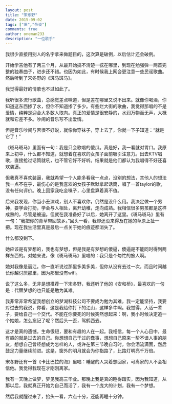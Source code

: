 ```yaml
---
layout: post
title: "宋东野"
date: 2015-09-02
tags: ["旧","杂谈"]
comments: true
author: oneman233
description: "一位歌手"
---
```


我很少直接用别人的名字拿来做题目的，这次算是破例，以后估计还会破例。

开始学吉他有了两三个月，从最开始搞不清楚一弦在哪里，到现在勉强弹一两首完整的独奏曲子，进步还不错。也因为如此，有时候我上网会更注意一些民谣歌曲。然后听到了宋冬野的《斑马斑马》。

我觉得最好的情歌也不过如此了。

我听很多流行歌曲，总感觉差点味道，但是差在哪里又说不出来。就像你喝酒，你知道这东西掺了水，但你不知道掺了多少。有些烂大街的歌曲，我觉得那唱的不是爱情，纯粹是迎合大多数人取向。真正的爱情是很安静的，水润万物而无声，大概就和它差不多。吵闹的音乐写不出爱情。

但是音乐吵闹与否很不好说，就像你穿袜子，穿上去了，你就一下子知道：“就是它了！”

《斑马斑马》里面有一句：我是只会歌唱的傻瓜。真是好，我一看就对胃口。我原来上初中，什么都不知道，就想着在喜欢的女孩子面前吸引注意力。出去KTV唱歌，直接抢过话筒就吼，也不管它好不好听。结果就是他们都认为我唱得不好还喜欢装逼。

但我真不喜欢装逼，我就希望一个人能多看我一点点，没别的想法，其他人的想法我一点不在乎，最伤心的是我喜欢的女孩子默默拿起话筒，唱了一首taylor的歌，没有任何评价。晚上回家我吃金嗓子，心里盘算着真不值。

后来我发现，你当小丑演戏，别人不喜欢你，仍然是没什么用。我决定做一个男神，要学会打扮，学会与人相处，离开幼稚，走向成熟。我相信很多男孩都是这样成熟的，尽管是被迫。但就在我准备好了以后，她离开了这里。《斑马斑马》里有一句：“我把你的青草带回故乡。”回头一看，我却还没来得及在她的草原上扯一把。现在我生活里真是最后一点关于她的痕迹都消失了。

什么都没剩下。

她应该是有梦想的，我也有梦想，但是我是有梦想的傻逼，傻逼是不能同时得到两样东西的。对她来说，像《斑马斑马》里唱的：我只是个匆忙的旅人啊。

她对我像是丽江。你一直听说过那里多美多美，但你从没有去过一次，而且时间越长你越讨厌那里，因为那里没有wifi。

说了这么多，无非是想推荐一下宋冬野，我还听了他的《安和桥》，最喜欢的一句是：代替梦想的也只能是勉为其难。

我非常非常希望我想创立的梦湖科技公司不要成为勉为其难，我一定能坚持，我要对过去的我说，你看，这是我给你打下的江山，这样多牛啊。我觉得，人活一辈子，要给自己一个交代。不能在你要死的时候突然想起来：啊，我小时候决定追一个姑娘，怎么忘记了呢？然后头一歪，驾鹤西去。

这才是真的遗憾。生命很短，要和有趣的人在一起。我相信，每一个人心目中，最有趣的就是过去的自己。你想想自己干过的蠢事，想想自己原来一帮不谙人事的朋友，想想自己曾经想成为怎样的人，或许在第三节晚自习时，你会泪流满面，然后鼓足力量继续前进。这是，窗外的明月就会为你指路了，比路灯明亮千万倍。

宋冬野还有一首《卡比巴拉的海》里唱：睡醒的人哭着想回家，可离家的人不会相信他。我觉得我现在才刚刚离家。

我有一天晚上做梦，梦见我高三毕业。那晚上我是真的睡得踏实，因为我知道，从那以后，我就真正开始为自己而活了，我有一个庞大的计划，我有一个梦想。

然后我就醒过来了，抬头一看，六点十分，还能再睡十分钟。